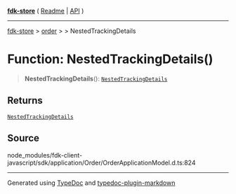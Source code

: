 [**fdk-store**](../../../README.md) ( [Readme](../../../README.md) \| [API](../../../API.md) )

---

[fdk-store](../../../API.md) > [order](../../README.md) > [<internal>](../README.md) > NestedTrackingDetails

# Function: NestedTrackingDetails()

> **NestedTrackingDetails**(): [`NestedTrackingDetails`](../type-aliases/type-alias.NestedTrackingDetails.md)

## Returns

[`NestedTrackingDetails`](../type-aliases/type-alias.NestedTrackingDetails.md)

## Source

node_modules/fdk-client-javascript/sdk/application/Order/OrderApplicationModel.d.ts:824

---

Generated using [TypeDoc](https://typedoc.org/) and [typedoc-plugin-markdown](https://www.npmjs.com/package/typedoc-plugin-markdown)
